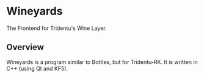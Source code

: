 # Wineyards

The Frontend for Tridentu's Wine Layer.

## Overview

Wineyards is a program similar to Bottles, but for Tridentu-RK. It is written in C++ (using Qt and KF5).
